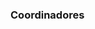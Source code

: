 ### Coordinadores
<!--
* [Diego Gonzalez](mailto:diego.gonzalez.arango@owasp.org)
* [John Vargas](mailto:john.vargas@owasp.org)
* [Mateo Martinez](mailto:mateo.martinez@owasp.org)
* [Ramiro Pulgar](mailto:ramiro.pulgar@owasp.org)
* [Ricardo Supo](mailto:ricardo.supo@owasp.org)
* [Saira Isaac](mailto:saira.isaac@owasp.org)
-->